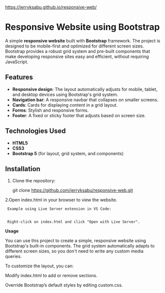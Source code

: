 https://jerryksabu.github.io/responsive-web/ 

# Responsive Website using Bootstrap

A simple **responsive website** built with **Bootstrap** framework. The project is designed to be mobile-first and optimized for different screen sizes. Bootstrap provides a robust grid system and pre-built components that make developing responsive sites easy and efficient, without requiring JavaScript.

## Features

- **Responsive design**: The layout automatically adjusts for mobile, tablet, and desktop devices using Bootstrap's grid system.
- **Navigation bar**: A responsive navbar that collapses on smaller screens.
- **Cards**: Cards for displaying content in a grid layout.
- **Forms**: Stylish and responsive forms.
- **Footer**: A fixed or sticky footer that adjusts based on screen size.

## Technologies Used

- **HTML5**
- **CSS3**
- **Bootstrap 5** (for layout, grid system, and components)

## Installation

1. Clone the repository:
   
    git clone https://github.com/jerryksabu/responsive-web.git

   
2.Open index.html in your browser to view the website.

     Example using Live Server extension in VS Code:


     Right-click on index.html and click "Open with Live Server".

**Usage**

  
  You can use this project to create a simple, responsive website using Bootstrap's built-in components. The grid system automatically adapts to different screen sizes, so you don't need to write any custom media queries.

  To customize the layout, you can:
  

  Modify index.html to add or remove sections.

  
 Override Bootstrap’s default styles by editing custom.css.

